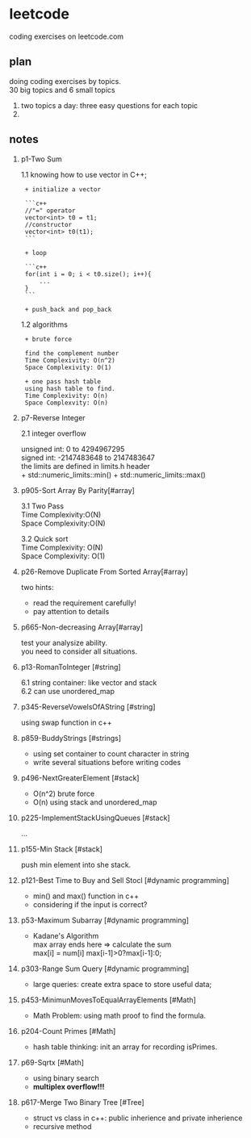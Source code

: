 # leetcode
coding exercises on leetcode.com
## plan
doing coding exercises by topics.  
30 big topics and 6 small topics  
1. two topics a day: three easy questions for each topic
2. 

## notes
1. p1-Two Sum

	1.1 knowing how to use vector in C++;

		+ initialize a vector 
	
		```c++
		//"=" operator
		vector<int> t0 = t1;
		//constructor
		vector<int> t0(t1);
		```
	
		+ loop
	
		```c++
		for(int i = 0; i < t0.size(); i++){
			...
		}
		```
	
		+ push_back and pop_back

	1.2 algorithms
		
		+ brute force
		
		find the complement number  
		Time Complexivity: O(n^2)  
		Space Complexivity: O(1)  
		
		+ one pass hash table  
		using hash table to find.  
		Time Complexivity: O(n)  
		Space Complexvity: O(n)  
	
2. p7-Reverse Integer
   
   2.1 integer overflow
   
   unsigned int: 0 to 4294967295  
   signed int: -2147483648 to 2147483647  
   the limits are defined in limits.h header  
	   + std::numeric_limits<int>::min()
	   + std::numeric_limits<int>::max()
   
		
3. p905-Sort Array By Parity[#array]

	3.1 Two Pass  
	Time Complexivity:O(N)  
	Space Complexivity:O(N)  
	
	3.2 Quick sort  
	Time Complexivity: O(N)  
	Space Complexivity: O(1)  
	
4. p26-Remove Duplicate From Sorted Array[#array]
   
   two hints:  
   + read the requirement carefully!  
   + pay attention to details  
   
5. p665-Non-decreasing Array[#array]
   
   test your analysize ability.  
   you need to consider all situations.  
   
6. p13-RomanToInteger [#string]

	6.1 string container: like vector and stack  
	6.2 can use unordered_map

7. p345-ReverseVowelsOfAString [#string]

	using swap function in c++

8. p859-BuddyStrings [#strings]

	+ using set container to count character in string  
	+ write several situations before writing codes  

9. p496-NextGreaterElement [#stack]

	+ O(n^2) brute force  
	+ O(n) using stack and unordered_map  

10. p225-ImplementStackUsingQueues [#stack]

	...
	
11. p155-Min Stack [#stack]

	push min element into she stack.

12. p121-Best Time to Buy and Sell Stocl [#dynamic programming]

	+ min() and max() function in c++  
	+ considering if the input is correct?  
	
13. p53-Maximum Subarray [#dynamic programming]

	+ Kadane's Algorithm  
	  max array ends here => calculate the sum  
	  max[i] = num[i] max[i-1]>0?max[i-1]:0;  

14. p303-Range Sum Query [#dynamic programming]

	+ large queries: create extra space to store useful data;  
	
15. p453-MinimunMovesToEqualArrayElements [#Math]

	+ Math Problem: using math proof to find the formula.
	
16. p204-Count Primes [#Math]

	+ hash table thinking: init an array for recording isPrimes.

17. p69-Sqrtx [#Math]

	+ using binary search  
	+ **multiplex overflow!!!**  

18. p617-Merge Two Binary Tree [#Tree]

	+ struct vs class in c++: public inherience and private inherience
	+ recursive method
